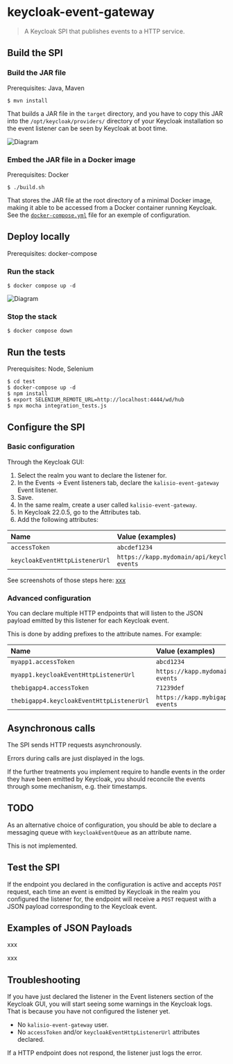 # keycloak-event-gateway

> A Keycloak SPI that publishes events to a HTTP service.

## Build the SPI

### Build the JAR file

Prerequisites: Java, Maven


```shell
$ mvn install
```

That builds a JAR file in the `target` directory,
and you have to copy this JAR into the
`/opt/keycloak/providers/` directory
of your Keycloak installation so the event listener
can be seen by Keycloak at boot time.

![Diagram](xxx)

### Embed the JAR file in a Docker image

Prerequisites: Docker


```shell
$ ./build.sh
```

That stores the JAR file at the root
directory of a minimal Docker image,
making it able to be accessed from a
Docker container running Keycloak. See
the [`docker-compose.yml`](./docker-compose.yml) file
for an exemple of configuration.

## Deploy locally

Prerequisites: docker-compose

### Run the stack

```shell
$ docker compose up -d
```

![Diagram](xxx)

### Stop the stack

```shell
$ docker compose down
```


## Run the tests

Prerequisites: Node, Selenium

```shell
$ cd test
$ docker-compose up -d
$ npm install
$ export SELENIUM_REMOTE_URL=http://localhost:4444/wd/hub
$ npx mocha integration_tests.js
```




## Configure the SPI

### Basic configuration

Through the Keycloak GUI: 

1. Select the realm you want to declare the
   listener for.
2. In the Events → Event listeners tab, declare
   the `kalisio-event-gateway` Event listener.
3. Save.
4. In the same realm, create a user
   called `kalisio-event-gateway`.
5. In Keycloak 22.0.5, go to the Attributes tab.
6. Add the following attributes:

| Name | Value (examples) |
| :-- | :-- |
| `accessToken` | `abcdef1234` |
| `keycloakEventHttpListenerUrl` | `https://kapp.mydomain/api/keycloak-events` |

See screenshots of those steps here: [xxx](xxx)


### Advanced configuration

You can declare multiple HTTP
endpoints that will listen
to the JSON payload emitted by this listener for
each Keycloak event.

This is done by adding prefixes to the attribute
names. For example:

| Name | Value (examples) |
| :-- | :-- |
| `myapp1.accessToken` | `abcd1234` |
| `myapp1.keycloakEventHttpListenerUrl` | `https://kapp.mydomain1/api/keycloak-events` |
| `thebigapp4.accessToken` | `71239def` |
| `thebigapp4.keycloakEventHttpListenerUrl` | `https://kapp.mybigapp4/api/keycloak-events` |


## Asynchronous calls

The SPI sends HTTP requests asynchronously.

Errors during calls
are just displayed in the logs.

If the further treatments you implement
require to handle events
in the order they have been emitted by Keycloak,
you should reconcile the events through some
mechanism, e.g. their timestamps.

## TODO

As an alternative choice of configuration,
you should be able to
declare a messaging
queue with `keycloakEventQueue` as an attribute name.

This is not implemented.

## Test the SPI

If the endpoint you declared in the configuration
is active and accepts `POST` request, each time an
event is emitted by Keycloak in the realm you
configured the listener for, the endpoint will receive
a `POST` request with a JSON payload corresponding
to the Keycloak event.


## Examples of JSON Payloads

xxx

xxx

## Troubleshooting

If you have just declared the listener in 
the Event listeners section of the Keycloak GUI,
you will start seeing some warnings in the Keycloak
logs. That is because you have not configured the
listener yet.

* No `kalisio-event-gateway` user.
* No `accessToken` and/or `keycloakEventHttpListenerUrl`
  attributes declared.

If a HTTP endpoint does not respond, the listener
just logs the error.

